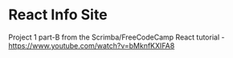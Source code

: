 # React Info Site

Project 1 part-B from the Scrimba/FreeCodeCamp React tutorial - https://www.youtube.com/watch?v=bMknfKXIFA8
